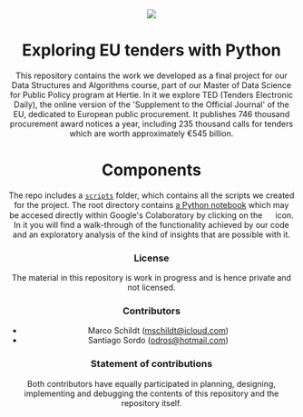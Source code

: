 <center>
<a href="https://github.com/m-schildt/TED-Tenders-Electronic-Daily">
<img  src="https://i.imgur.com/L1zqyDB.png">
</a>

# Exploring EU tenders with Python

This repository contains the work we developed as a final project for our Data Structures and Algorithms course, part of our Master of Data Science for Public Policy program at Hertie. In it we explore TED (Tenders Electronic Daily), the online version of the 'Supplement to the Official Journal' of the EU, dedicated to European public procurement. It publishes 746 thousand procurement award notices a year, including 235 thousand calls for tenders which are worth approximately €545 billion.

# Components

The repo includes a [`scripts`](/scripts) folder, which contains all the scripts we created for the project. The root directory contains [a Python notebook](https://github.com/m-schildt/TED/blob/main/TED.ipynb) which may be accesed directly within Google's Colaboratory by clicking on the <a href="#"><img src="https://i.imgur.com/BeunuU9.png" height=15></a> icon. In it you will find a walk-through of the functionality achieved by our code and an exploratory analysis of the kind of insights that are possible with it.

### License
The material in this repository is work in progress and is hence private and not licensed.

### Contributors
- Marco Schildt (mschildt@icloud.com)
- Santiago Sordo (odros@hotmail.com)

### Statement of contributions
Both contributors have equally participated in planning, designing, implementing and debugging the contents of this repository and the repository itself.
